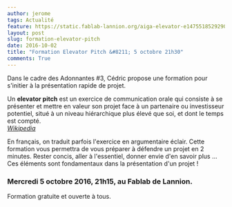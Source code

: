 ```yaml
---
author: jerome
tags: Actualité
feature: https://static.fablab-lannion.org/aiga-elevator-e1475518529290.png
layout: post
slug: formation-elevator-pitch
date: 2016-10-02
title: "Formation Elevator Pitch &#8211; 5 octobre 21h30"
comments: True
---
```

Dans le cadre des Adonnantes #3, Cédric propose une formation pour s'initier à
la présentation rapide de projet.

Un **elevator pitch** est un exercice de communication orale qui consiste à se
présenter et mettre en valeur son projet face à un partenaire ou investisseur
potentiel, situé à un niveau hiérarchique plus élevé que soi, et dont le temps
est compté.  
[_Wikipedia_](https://fr.wikipedia.org/wiki/Elevator_pitch)

En français, on traduit parfois l'exercice en argumentaire éclair. Cette
formation vous permettra de vous préparer à défendre un projet en 2 minutes.
Rester concis, aller à l'essentiel, donner envie d'en savoir plus … Ces
éléments sont fondamentaux dans la présentation d'un projet !

### **Mercredi 5 octobre 2016, 21h15, au Fablab de Lannion.**

Formation gratuite et ouverte à tous.




